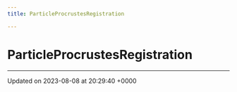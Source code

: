 ```yaml
---
title: ParticleProcrustesRegistration

---
```


# ParticleProcrustesRegistration





-------------------------------

Updated on 2023-08-08 at 20:29:40 +0000